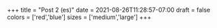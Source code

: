 +++
title = "Post 2 (es)"
date = 2021-08-26T11:28:57-07:00
draft = false
colors = ['red','blue']
sizes = ['medium','large']
+++
